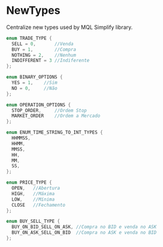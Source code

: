 # NewTypes

Centralize new types used by MQL Simplify library.

```c++
enum TRADE_TYPE {
  SELL = 0,       //Venda
  BUY = 1,        //Compra
  NOTHING = 2,    //Nenhum
  INDIFFERENT = 3 //Indiferente
};
```

```c++
enum BINARY_OPTIONS {
  YES = 1,    //Sim
  NO = 0,     //Não
};
```

```c++
enum OPERATION_OPTIONS {
  STOP_ORDER,     //Ordem Stop
  MARKET_ORDER    //Ordem a Mercado
};
```

```c++
enum ENUM_TIME_STRING_TO_INT_TYPES {
  HHMMSS,
  HHMM,
  MMSS,
  HH,
  MM,
  SS,
};
```

```c++
enum PRICE_TYPE {
  OPEN,   //Abertura
  HIGH,   //Máxima
  LOW,    //Mínima
  CLOSE   //Fechamento
};
```

```c++
enum BUY_SELL_TYPE {
  BUY_ON_BID_SELL_ON_ASK, //Compra no BID e venda no ASK
  BUY_ON_ASK_SELL_ON_BID  //Compra no ASK e venda no BID
};

```